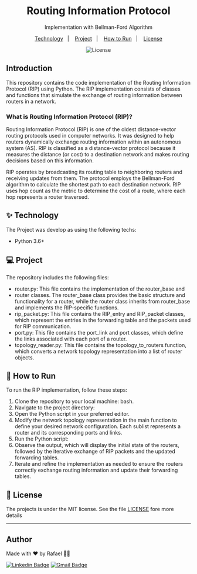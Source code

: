<h1 align="center">Routing Information Protocol</h1>
<p align = "center"> Implementation with Bellman-Ford Algorithm</p>

<p align="center">
  <a href="#-technology">Technology</a>&nbsp;&nbsp;&nbsp;|&nbsp;&nbsp;&nbsp;
    <a href="#-project">Project</a>&nbsp;&nbsp;&nbsp;|&nbsp;&nbsp;&nbsp;
  <a href="#-how-to-run">How to Run</a>&nbsp;&nbsp;&nbsp;|&nbsp;&nbsp;&nbsp;
  <a href="#-license">License</a>
</p>

<p align="center">
  <img alt="License" src="https://img.shields.io/static/v1?label=license&message=MIT&color=8257E5&labelColor=000000">
</p>

## Introduction
This repository contains the code implementation of the Routing Information Protocol (RIP) using Python. The RIP implementation consists of classes and functions that simulate the exchange of routing information between routers in a network.

### What is Routing Information Protocol (RIP)?
Routing Information Protocol (RIP) is one of the oldest distance-vector routing protocols used in computer networks. It was designed to help routers dynamically exchange routing information within an autonomous system (AS). RIP is classified as a distance-vector protocol because it measures the distance (or cost) to a destination network and makes routing decisions based on this information.

RIP operates by broadcasting its routing table to neighboring routers and receiving updates from them. The protocol employs the Bellman-Ford algorithm to calculate the shortest path to each destination network. RIP uses hop count as the metric to determine the cost of a route, where each hop represents a router traversed.

## ✨ Technology

The Project was develop as using the following techs:
- Python 3.6+

## 💻 Project
The repository includes the following files:

* router.py: This file contains the implementation of the router_base and 
* router classes. The router_base class provides the basic structure and functionality for a router, while the router class inherits from router_base and implements the RIP-specific functions.
* rip_packet.py: This file contains the RIP_entry and RIP_packet classes, which represent the entries in the forwarding table and the packets used for RIP communication.
* port.py: This file contains the port_link and port classes, which define the links associated with each port of a router.
* topology_reader.py: This file contains the topology_to_routers function, which converts a network topology representation into a list of router objects.
## 🚀 How to Run

To run the RIP implementation, follow these steps:

1. Clone the repository to your local machine:
bash.
2. Navigate to the project directory:
3. Open the Python script in your preferred editor.
4. Modify the network topology representation in the main function to define your desired network configuration. Each sublist represents a router and its corresponding ports and links.
5. Run the Python script:
6. Observe the output, which will display the initial state of the routers, followed by the iterative exchange of RIP packets and the updated forwarding tables.
7. Iterate and refine the implementation as needed to ensure the routers correctly exchange routing information and update their forwarding tables.


## 📄 License
The projects is under the MIT license. See the file [LICENSE](LICENSE) fore more details

---
## Author

Made with ♥ by Rafael 👋🏻


[![Linkedin Badge](https://img.shields.io/badge/-Rafael-blue?style=flat-square&logo=Linkedin&logoColor=white&link=https://www.linkedin.com/in/tgmarinho/)](https://www.linkedin.com/in/rafael-mgr/)
[![Gmail Badge](https://img.shields.io/badge/-Gmail-red?style=flat-square&link=mailto:nelsonsantosaraujo@hotmail.com)](mailto:ribeirorafaelmatehus@gmail.com)
